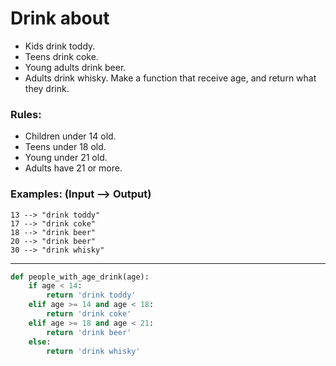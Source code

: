 # Drink about

* Kids drink toddy.
* Teens drink coke.
* Young adults drink beer.
* Adults drink whisky.
Make a function that receive age, and return what they drink.

### Rules:

* Children under 14 old.
* Teens under 18 old.
* Young under 21 old.
* Adults have 21 or more.
### Examples: (Input --> Output)

```
13 --> "drink toddy"
17 --> "drink coke"
18 --> "drink beer"
20 --> "drink beer"
30 --> "drink whisky"
```

---

```py
def people_with_age_drink(age):
    if age < 14:
        return 'drink toddy'
    elif age >= 14 and age < 18:
        return 'drink coke'
    elif age >= 18 and age < 21:
        return 'drink beer'
    else:
        return 'drink whisky'       
```
